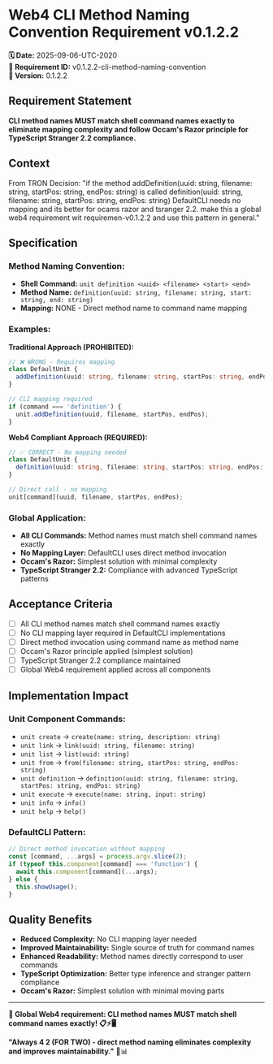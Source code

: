 # Web4 CLI Method Naming Convention Requirement v0.1.2.2

**🗓️ Date:** 2025-09-06-UTC-2020  
**🎯 Requirement ID:** v0.1.2.2-cli-method-naming-convention  
**🎯 Version:** 0.1.2.2  

## Requirement Statement

**CLI method names MUST match shell command names exactly to eliminate mapping complexity and follow Occam's Razor principle for TypeScript Stranger 2.2 compliance.**

## Context

From TRON Decision: "if the method addDefinition(uuid: string, filename: string, startPos: string, endPos: string) is called definition(uuid: string, filename: string, startPos: string, endPos: string) DefaultCLI needs no mapping and its better for ocams razor and tsranger 2.2. make this a global web4 requirement wit requiremen-v0.1.2.2 and use this pattern in general."

## Specification

### **Method Naming Convention:**
- **Shell Command:** `unit definition <uuid> <filename> <start> <end>`
- **Method Name:** `definition(uuid: string, filename: string, start: string, end: string)`
- **Mapping:** NONE - Direct method name to command name mapping

### **Examples:**

**Traditional Approach (PROHIBITED):**
```typescript
// ❌ WRONG - Requires mapping
class DefaultUnit {
  addDefinition(uuid: string, filename: string, startPos: string, endPos: string) { ... }
}

// CLI mapping required
if (command === 'definition') {
  unit.addDefinition(uuid, filename, startPos, endPos);
}
```

**Web4 Compliant Approach (REQUIRED):**
```typescript
// ✅ CORRECT - No mapping needed
class DefaultUnit {
  definition(uuid: string, filename: string, startPos: string, endPos: string) { ... }
}

// Direct call - no mapping
unit[command](uuid, filename, startPos, endPos);
```

### **Global Application:**
- **All CLI Commands:** Method names must match shell command names exactly
- **No Mapping Layer:** DefaultCLI uses direct method invocation
- **Occam's Razor:** Simplest solution with minimal complexity
- **TypeScript Stranger 2.2:** Compliance with advanced TypeScript patterns

## Acceptance Criteria

- [ ] All CLI method names match shell command names exactly
- [ ] No CLI mapping layer required in DefaultCLI implementations
- [ ] Direct method invocation using command name as method name
- [ ] Occam's Razor principle applied (simplest solution)
- [ ] TypeScript Stranger 2.2 compliance maintained
- [ ] Global Web4 requirement applied across all components

## Implementation Impact

### **Unit Component Commands:**
- `unit create` → `create(name: string, description: string)`
- `unit link` → `link(uuid: string, filename: string)`
- `unit list` → `list(uuid: string)`
- `unit from` → `from(filename: string, startPos: string, endPos: string)`
- `unit definition` → `definition(uuid: string, filename: string, startPos: string, endPos: string)`
- `unit execute` → `execute(name: string, input: string)`
- `unit info` → `info()`
- `unit help` → `help()`

### **DefaultCLI Pattern:**
```typescript
// Direct method invocation without mapping
const [command, ...args] = process.argv.slice(2);
if (typeof this.component[command] === 'function') {
  await this.component[command](...args);
} else {
  this.showUsage();
}
```

## Quality Benefits

- **Reduced Complexity:** No CLI mapping layer needed
- **Improved Maintainability:** Single source of truth for command names
- **Enhanced Readability:** Method names directly correspond to user commands
- **TypeScript Optimization:** Better type inference and stranger pattern compliance
- **Occam's Razor:** Simplest solution with minimal moving parts

---

**🎯 Global Web4 requirement: CLI method names MUST match shell command names exactly! 📋⚡🖥️**

**"Always 4 2 (FOR TWO) - direct method naming eliminates complexity and improves maintainability."** 🔧📊